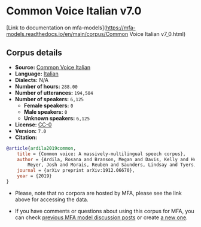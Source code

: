 
# Common Voice Italian v7.0

[Link to documentation on mfa-models](https://mfa-models.readthedocs.io/en/main/corpus/Common Voice Italian v7_0.html)

## Corpus details

- **Source:** [Common Voice Italian](https://voice.mozilla.org/en/datasets)
- **Language:** [Italian](https://en.wikipedia.org/wiki/Italian_language)
- **Dialects:** N/A
- **Number of hours:** `288.00`
- **Number of utterances:** `194,504`
- **Number of speakers:** `6,125`
  - **Female speakers:** `0`
  - **Male speakers:** `0`
  - **Unknown speakers:** `6,125`
- **License:** [CC-0](https://creativecommons.org/publicdomain/zero/1.0/)
- **Version:** `7.0`
- **Citation:**
```bibtex
@article{ardila2019common,
	title = {Common voice: A massively-multilingual speech corpus},
	author = {Ardila, Rosana and Branson, Megan and Davis, Kelly and Henretty, Michael and Kohler, Michael and
		Meyer, Josh and Morais, Reuben and Saunders, Lindsay and Tyers, Francis M and Weber, Gregor},
	journal = {arXiv preprint arXiv:1912.06670},
	year = {2019}
}
```

- Please, note that no corpora are hosted by MFA, please see the link above for accessing the data.

- If you have comments or questions about using this corpus for MFA, you can check [previous MFA model discussion posts](https://github.com/MontrealCorpusTools/mfa-models/discussions?discussions_q=Common+Voice+Italian+v7.0) or create [a new one](https://github.com/MontrealCorpusTools/mfa-models/discussions/new).
